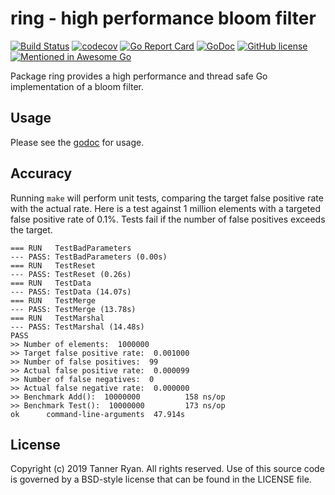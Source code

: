 # ring - high performance bloom filter
[![Build
Status](https://img.shields.io/travis/TheTannerRyan/ring.svg?style=flat-square)](https://travis-ci.org/TheTannerRyan/ring)
[![codecov](https://img.shields.io/codecov/c/github/TheTannerRyan/ring.svg?style=flat-square)](https://codecov.io/gh/TheTannerRyan/ring)
[![Go Report
Card](https://goreportcard.com/badge/github.com/thetannerryan/ring?style=flat-square)](https://goreportcard.com/report/github.com/thetannerryan/ring)
[![GoDoc](https://img.shields.io/badge/godoc-reference-5673AF.svg?style=flat-square)](https://godoc.org/github.com/TheTannerRyan/ring)
[![GitHub
license](https://img.shields.io/github/license/TheTannerRyan/ring.svg?style=flat-square)](https://github.com/TheTannerRyan/ring/blob/master/LICENSE)
[![Mentioned in Awesome
Go](https://awesome.re/mentioned-badge-flat.svg)](https://github.com/avelino/awesome-go)

Package ring provides a high performance and thread safe Go implementation of a
bloom filter.

## Usage
Please see the [godoc](https://godoc.org/github.com/TheTannerRyan/ring) for
usage.

## Accuracy
Running `make` will perform unit tests, comparing the target false positive rate
with the actual rate. Here is a test against 1 million elements with a targeted
false positive rate of 0.1%. Tests fail if the number of false positives exceeds
the target.
```
=== RUN   TestBadParameters
--- PASS: TestBadParameters (0.00s)
=== RUN   TestReset
--- PASS: TestReset (0.26s)
=== RUN   TestData
--- PASS: TestData (14.07s)
=== RUN   TestMerge
--- PASS: TestMerge (13.78s)
=== RUN   TestMarshal
--- PASS: TestMarshal (14.48s)
PASS
>> Number of elements:  1000000
>> Target false positive rate:  0.001000
>> Number of false positives:  99
>> Actual false positive rate:  0.000099
>> Number of false negatives:  0
>> Actual false negative rate:  0.000000
>> Benchmark Add():  10000000          158 ns/op
>> Benchmark Test():  10000000         173 ns/op
ok      command-line-arguments  47.914s
```

## License
Copyright (c) 2019 Tanner Ryan. All rights reserved. Use of this source code is
governed by a BSD-style license that can be found in the LICENSE file.
